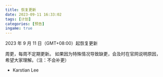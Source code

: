 ```yaml
---
title: 恢复更新
date: 2023-09-11 16:33:02
tags: [计划]
categories: [预告]
ingame: true
---
```


2023 年 9 月 11 日（GMT+08:00）起恢复更新

周更，每周不定期更新。
如果因为特殊情况导致缺更，会及时在官网说明原因，希望大家理解。（注：不会补更）

<!-- DESC_END -->

- Karstian Lee
